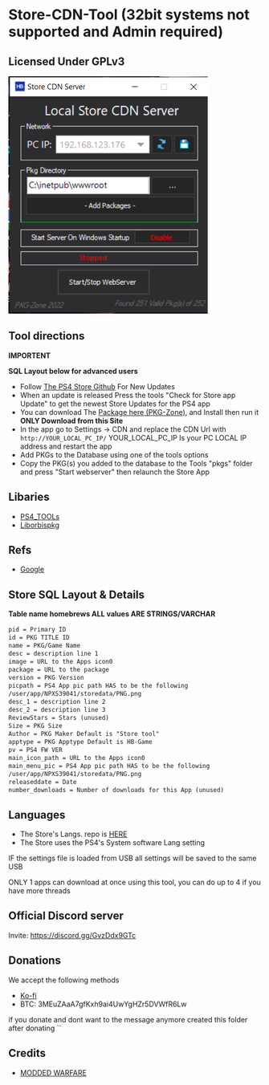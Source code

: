 # Store-CDN-Tool (32bit systems not supported and Admin required)

## Licensed Under GPLv3

![Tool](https://github.com/LightningMods/Store-CDN-Tool/blob/main/tool.png?raw=true "CDN Tool")

## Tool directions

**IMPORTENT**

**SQL Layout below for advanced users**

- Follow [The PS4 Store Github](https://github.com/LightningMods/PS4-Store/releases) For New Updates
- When an update is released Press the tools "Check for Store app Update" to get the newest Store Updates for the PS4 app
- You can download The [Package here (PKG-Zone)](https://pkg-zone.com/Store-R2.pkg), and Install then run it **ONLY Download from this Site**
- In the app go to Settings -> CDN and replace the CDN Url with `http://YOUR_LOCAL_PC_IP/` YOUR_LOCAL_PC_IP Is your PC LOCAL IP address and restart the app
- Add PKGs to the Database using one of the tools options
- Copy the PKG(s) you added to the database to the Tools "pkgs" folder and press "Start webserver" then relaunch the Store App


## Libaries


- [PS4_TOOLs](https://github.com/xXxTheDarkprogramerxXx/PS4_Tools/tree/master/PS4_Tools) 
- [Liborbispkg](https://github.com/maxton/LibOrbisPkg) 
## Refs
- [Google](google.com) 


 
## Store SQL Layout & Details

**Table name homebrews ALL values ARE STRINGS/VARCHAR**

```
pid = Primary ID
id = PKG TITLE ID
name = PKG/Game Name
desc = description line 1
image = URL to the Apps icon0
package = URL to the package
version = PKG Version
picpath = PS4 App pic path HAS to be the following /user/app/NPXS39041/storedata/PNG.png
desc_1 = description line 2
desc_2 = description line 3
ReviewStars = Stars (unused)
Size = PKG Size
Author = PKG Maker Default is "Store tool"
apptype = PKG Apptype Default is HB-Game
pv = PS4 FW VER
main_icon_path = URL to the Apps icon0
main_menu_pic = PS4 App pic path HAS to be the following /user/app/NPXS39041/storedata/PNG.png
releaseddate = Date 
number_downloads = Number of downloads for this App (unused)
```

## Languages

- The Store's Langs. repo is [HERE](https://github.com/LightningMods/Store-Languages)
- The Store uses the PS4's System software Lang setting


IF the settings file is loaded from USB all settings will be saved to the same USB

ONLY 1 apps can download at once using this tool, you can do up to 4 if you have more threads

## Official Discord server

Invite: https://discord.gg/GvzDdx9GTc

## Donations

We accept the following methods

- [Ko-fi](https://ko-fi.com/lightningmods)
- BTC: 3MEuZAaA7gfKxh9ai4UwYgHZr5DVWfR6Lw

if you donate and dont want to the message anymore created this folder after donating ``

## Credits

- [MODDED WARFARE](https://twitter.com/MODDED_WARFARE)


